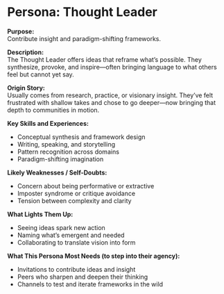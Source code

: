 # Persona: Thought Leader

**Purpose:**  
Contribute insight and paradigm-shifting frameworks.

**Description:**  
The Thought Leader offers ideas that reframe what’s possible. They synthesize, provoke, and inspire—often bringing language to what others feel but cannot yet say.

**Origin Story:**  
Usually comes from research, practice, or visionary insight. They’ve felt frustrated with shallow takes and chose to go deeper—now bringing that depth to communities in motion.

**Key Skills and Experiences:**
- Conceptual synthesis and framework design
- Writing, speaking, and storytelling
- Pattern recognition across domains
- Paradigm-shifting imagination

**Likely Weaknesses / Self-Doubts:**
- Concern about being performative or extractive
- Imposter syndrome or critique avoidance
- Tension between complexity and clarity

**What Lights Them Up:**
- Seeing ideas spark new action
- Naming what’s emergent and needed
- Collaborating to translate vision into form

**What This Persona Most Needs (to step into their agency):**
- Invitations to contribute ideas and insight
- Peers who sharpen and deepen their thinking
- Channels to test and iterate frameworks in the wild